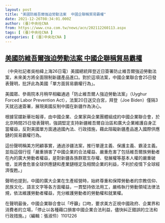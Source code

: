 ```yaml
---
layout: post
title: "美國防維吾爾強迫勞動法案  中國企聯稱貿易霸權"
date: 2021-12-26T08:34:01.000Z
author: (臺)中央社CNA
from: https://www.cna.com.tw/news/acn/202112260113.aspx
tags: [ (臺)中央社CNA ]
categories: [ (臺)中央社CNA ]
---
```

<!--1640507641000-->
[美國防維吾爾強迫勞動法案  中國企聯稱貿易霸權](https://www.cna.com.tw/news/acn/202112260113.aspx)
------

<div>
<div></div><div><p>（中央社記者吳柏緯上海26日電）美國總統拜登近日簽署防止維吾爾強迫勞動法案，未來美方將全面限制新疆產品進口。對於這項法案，中國企業聯合會25日發表聲明，批評此為美國「單方面貿易霸權行為」。</p><p>美國眾、參兩院本月稍早相繼通過「防止維吾爾人強迫勞動法案」（Uyghur Forced Labor Prevention Act），法案20日送交白宮，拜登（Joe Biden）僅隔3天就迅速簽署，展現美國反制中國在新疆作為決心。</p><p>根據官媒新華社報導，由中國企業、企業家與企業團體組成的中國企業聯合會，於北京時間25日發表聲明，強調堅定支持新疆維吾爾自治區和廣大企業維護自身正當權益，反對美國單方面通過國內法、行政措施，藉此阻礙新疆產品進入國際供應鏈的貿易霸權行為。</p><p>這份聲明稱美方罔顧事實，通過涉疆法案，推行單邊主義、保護主義、霸淩主義。並指這個行徑「嚴重損害了中國企業的合法權益、嚴重危害了包括維吾爾族勞動者在內的廣大勞動者權益，是對新疆各族群眾生存權、發展權等基本人權的嚴重破壞，並將會危害全球供應鏈和產業鏈穩定及相關企業的利益，不利於疫情下全球經濟復甦。」</p><p>聲明也提到，中國的廣大企業在生產經營時，始終尊重和保障勞動者的宗教信仰、民族文化、語言文字等各方面權益，一貫堅持依法用工，嚴格執行勞動領域法律法規，依法維護勞動者權益，充分維護勞動者的勞動權和就業權。</p><p>在聲明最後，中國企業聯合會以「呼籲」口吻，要求美方正視中國政府、企業界和消費者的立場，「停止以各種藉口損害中國企業合法利益，儘快糾正錯誤的立法和行政措施。」（編輯：張淑伶）1101226</p></div>
</div>
